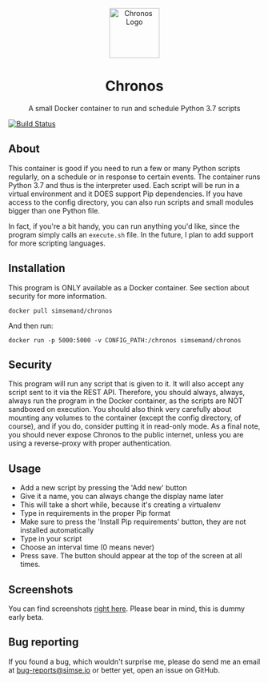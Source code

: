 <p align="center">
  <img alt="Chronos Logo" src="https://i.imgur.com/MoAbdWn.png" width="100" />
</p>
<h1 align="center">
  Chronos
</h1>
<p align="center">
A small Docker container to run and schedule Python 3.7 scripts
</p>

[![Build Status](https://travis-ci.com/simse/chronos.svg?branch=master)](https://travis-ci.com/simse/chronos)

## About
This container is good if you need to run a few or many Python scripts regularly, on a schedule or in response to certain events. The container runs Python 3.7 and thus is the interpreter used. Each script will be run in a virtual environment and it DOES support Pip dependencies. If you have access to the config directory, you can also run scripts and small modules bigger than one Python file.

In fact, if you're a bit handy, you can run anything you'd like, since the program simply calls an `execute.sh` file. In the future, I plan to add support for more scripting languages.

## Installation
This program is ONLY available as a Docker container. See section about security for more information.
```
docker pull simsemand/chronos
```
And then run:
```
docker run -p 5000:5000 -v CONFIG_PATH:/chronos simsemand/chronos
```

## Security
This program will run any script that is given to it. It will also accept any script sent to it via the REST API. Therefore, you should always, always, always run the program in the Docker container, as the scripts are NOT sandboxed on execution. You should also think very carefully about mounting any volumes to the container (except the config directory, of course), and if you do, consider putting it in read-only mode. As a final note, you should never expose Chronos to the public internet, unless you are using a reverse-proxy with proper authentication.

## Usage
- Add a new script by pressing the 'Add new' button
- Give it a name, you can always change the display name later
- This will take a short while, because it's creating a virtualenv
- Type in requirements in the proper Pip format
- Make sure to press the 'Install Pip requirements' button, they are not installed automatically
- Type in your script
- Choose an interval time (0 means never)
- Press save. The button should appear at the top of the screen at all times.

## Screenshots
You can find screenshots [right here](https://imgur.com/a/NJVumLw). Please bear in mind, this is dummy early beta.

## Bug reporting
If you found a bug, which wouldn't surprise me, please do send me an email at bug-reports@simse.io or better yet, open an issue on GitHub.
